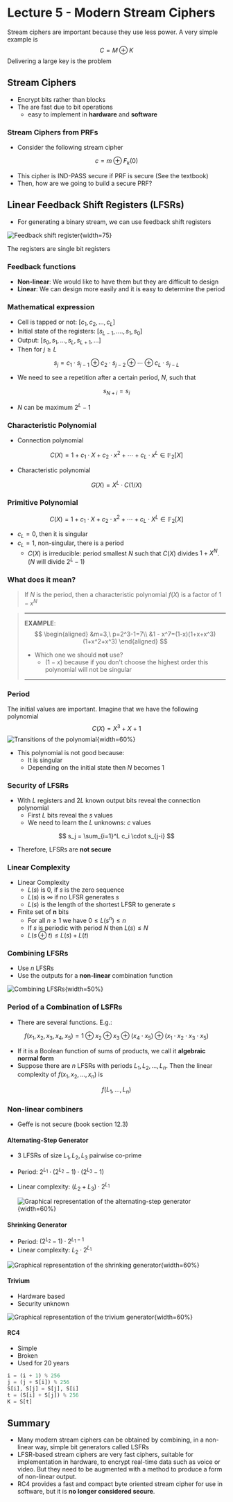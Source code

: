 # Lecture 5 - Modern Stream Ciphers

Stream ciphers are important because they use less power. A very simple example is
$$
C = M \oplus K
$$
Delivering a large key is the problem

## Stream Ciphers

- Encrypt bits rather than blocks
- The are fast due to bit operations
  - easy to implement in **hardware** and **software**

### Stream Ciphers from PRFs

- Consider the following stream cipher

$$
c = m \oplus F_k(0)
$$

- This cipher is IND-PASS secure if PRF is secure (See the textbook)
- Then, how are we going to build a secure PRF?

## Linear Feedback Shift Registers (LFSRs)

- For generating a binary stream, we can use feedback shift registers

![Feedback shift register](images/04/shift_register.png){width=75}

The registers are single bit registers

### Feedback functions

- **Non-linear**: We would like to have them but they are difficult to design
- **Linear**: We can design more easily and it is easy to determine the period

### Mathematical expression

- Cell is tapped or not: $[c_1, c_2,...,c_L]$
- Initial state of the registers: $[s_{L-1}, ...., s_1,s_0]$
- Output: $[s_0, s_1, ...,s_L,s_{L+1},...]$
- Then for $j\ge L$

$$
s_j = c_1 \cdot s_{j-1} \oplus c_2\cdot s_{j-2} \oplus \cdots \oplus c_L \cdot s_{j-L}
$$

- We need to see a repetition after a certain period, $N$, such that

$$
s_{N+i} = s_i
$$

- $N$ can be maximum $2^L -1$

### Characteristic Polynomial

- Connection polynomial

$$
C(X) = 1 + c_1 \cdot X + c_2 \cdot x^2 + \cdots + c_L \cdot x^L \in \mathbb{F}_2[X]
$$

- Characteristic polynomial

$$
G(X)=X^L \cdot C(1/X)
$$

### Primitive Polynomial

$$
C(X) = 1 + c_1\cdot X + c_2 \cdot x^2 + \cdots + c_L \cdot X^L \in \mathbb{F}_2[X]
$$

- $c_L = 0$, then it is singular
- $c_L=1$, non-singular, there is a period
  - $C(X)$ is irreducible: period smallest $N$ such that $C(X)$ divides $1+X^N$. ($N$ will divide $2^L-1$)

### What does it mean?

> If $N$ is the period, then a characteristic polynomial $f(X)$ is a factor of $1 - x^N$

> ***
>
> **EXAMPLE**:
> $$
> \begin{aligned}
> &m=3,\ p=2^3-1=7\\
> &1 - x^7=(1-x)(1+x+x^3)(1+x^2+x^3)
> \end{aligned}
> $$
>
> - Which one we should **not** use?
>   - $(1 - x)$ because if you don't choose the highest order this polynomial will not be singular
>
> ***

### Period

The initial values are important. Imagine that we have the following polynomial
$$
C(X) = X^3 + X + 1
$$
![Transitions of the polynomial](images/04/polynomial.png){width=60%}

- This polynomial is not good because:
  - It is singular
  - Depending on the initial state then $N$ becomes 1

### Security of LFSRs

- With $L$ registers and $2L$ known output bits reveal the connection polynomial
  - First $L$ bits reveal the $s$ values
  - We need to learn the $L$ unknowns: $c$ values

$$
s_j = \sum_{i=1}^L c_i \cdot s_{j-i}
$$

- Therefore, LFSRs are **not secure**

### Linear Complexity

- Linear Complexity
  - $L(s)$ is 0, if $s$ is the zero sequence
  - $L(s)$ is $\infty$ if no LFSR generates $s$
  - $L(s)$ is the length of the shortest LFSR to generate $s$
- Finite set of **n** bits
  - For all $n\ge 1$ we have $0\le L(s^n)\le n$
  - If $s$ is periodic with period $N$ then $L(s) \le N$
  - $L(s \oplus t) \le L(s) + L(t)$

### Combining LFSRs

- Use $n$ LFSRs
- Use the outputs for a **non-linear** combination function

![Combining LFSRs](images/04/non_linear.png){width=50%}



### Period of a Combination of LSFRs

- There are several functions. E.g.:

$$
f(x_1,x_2,x_3,x_4,x_5) = 1 \oplus x_2 \oplus x_3 \oplus (x_4 \cdot x_5) \oplus (x_1 \cdot x_2 \cdot x_3 \cdot x_5)
$$

- If it is a Boolean function of sums of products, we call it **algebraic normal form**
- Suppose there are $n$ LFSRs with periods $L_1, L_2, ...,L_n$. Then the linear complexity of $f(x_1, x_2, ...,x_n)$ is

$$
f(L_1,...,L_n)
$$

###  Non-linear combiners

- Geffe is not secure (book section 12.3)

#### Alternating-Step Generator

- 3 LFSRs of size $L_1, L_2, L_3$ pairwise co-prime

- Period: $2^{L_1} \cdot (2^{L_2} - 1) \cdot (2^{L_3} - 1)$

- Linear complexity: $(L_2 + L_3) \cdot 2^{L_1}$

  ![Graphical representation of the alternating-step generator](images/04/non_linear_alternating.png){width=60%}

#### Shrinking Generator

- Period: $(2^{L_2} - 1)\cdot 2^{L_1 - 1}$
- Linear complexity: $L_2 \cdot 2^{L_1}$

![Graphical representation of the shrinking generator](images/04/non_linear_shrinking.png){width=60%}

#### Trivium

- Hardware based
- Security unknown

![Graphical representation of the trivium generator](images/04/non_linear_trivium.png){width=60%}

#### RC4

- Simple
- Broken
- Used for 20 years

```python
i = (i + 1) % 256
j = (j + S[i]) % 256
S[i], S[j] = S[j], S[i]
t = (S[i] + S[j]) % 256
K = S[t]
```

## Summary

- Many modern stream ciphers can be obtained by combining, in a non-linear way, simple bit generators called LSFRs
- LFSR-based stream ciphers are very fast ciphers, suitable for implementation in hardware, to encrypt real-time data such as voice or video. But they need to be augmented with a method to produce a form of non-linear output.
- RC4 provides a fast and compact byte oriented stream cipher for use in software, but it is **no longer considered secure**.